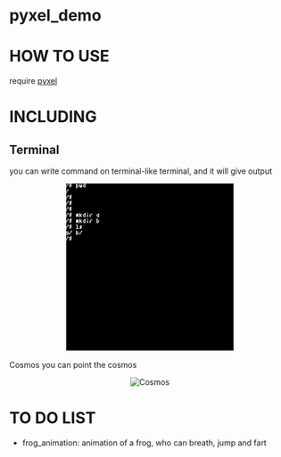 # pyxel_demo

# HOW TO USE
require [pyxel](https://github.com/kitao/pyxel)

# INCLUDING 
## Terminal
you can write command on terminal-like terminal, and it will give output

<div align="center">
  <img src=./assets/terminal.gif alt="Terminal" style="width:300px;height:auto;">
</div>

Cosmos
you can point the cosmos

<div align="center">
  <img src=./assets/cosmos.GIF alt="Cosmos" style="width:300px;height:auto;">
</div>

# TO DO LIST
* frog_animation: animation of a frog, who can breath, jump and fart
